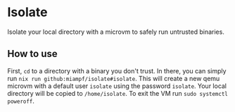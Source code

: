 # Isolate

Isolate your local directory with a microvm to safely run untrusted binaries.

## How to use

First, `cd` to a directory with a binary you don't trust. In there, you can simply run `nix run github:miampf/isolate#isolate`.
This will create a new qemu microvm with a default user `isolate` using the password `isolate`.
Your local directory will be copied to `/home/isolate`. To exit the VM run `sudo systemctl poweroff`.
